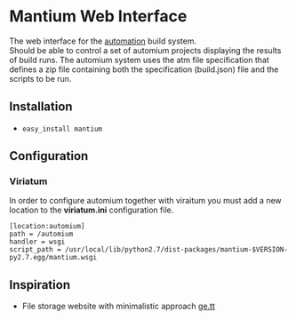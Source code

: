 # Mantium Web Interface

The web interface for the [automation](https://github.com/hivesolutions/automium) build system.  
Should be able to control a set of automium projects displaying the results of build runs.
The automium system uses the atm file specification that defines a zip file containing
both the specification (build.json) file and the scripts to be run.

## Installation

* `easy_install mantium`

## Configuration

### Viriatum

In order to configure automium together with viraitum you must add a new location to
the **viriatum.ini** configuration file.

```
[location:automium]
path = /automium
handler = wsgi
script_path = /usr/local/lib/python2.7/dist-packages/mantium-$VERSION-py2.7.egg/mantium.wsgi
```

## Inspiration

* File storage website with minimalistic approach [ge.tt](http://ge.tt)

